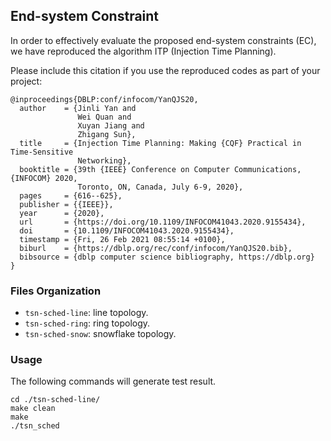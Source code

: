 ## End-system Constraint

In order to effectively evaluate the proposed end-system constraints (EC), we have reproduced the algorithm ITP (Injection Time Planning). 

Please include this citation if you use the reproduced codes as part of your project:

```
@inproceedings{DBLP:conf/infocom/YanQJS20,
  author    = {Jinli Yan and
               Wei Quan and
               Xuyan Jiang and
               Zhigang Sun},
  title     = {Injection Time Planning: Making {CQF} Practical in Time-Sensitive
               Networking},
  booktitle = {39th {IEEE} Conference on Computer Communications, {INFOCOM} 2020,
               Toronto, ON, Canada, July 6-9, 2020},
  pages     = {616--625},
  publisher = {{IEEE}},
  year      = {2020},
  url       = {https://doi.org/10.1109/INFOCOM41043.2020.9155434},
  doi       = {10.1109/INFOCOM41043.2020.9155434},
  timestamp = {Fri, 26 Feb 2021 08:55:14 +0100},
  biburl    = {https://dblp.org/rec/conf/infocom/YanQJS20.bib},
  bibsource = {dblp computer science bibliography, https://dblp.org}
}
```

### Files Organization

  - `tsn-sched-line`: line topology.
  - `tsn-sched-ring`: ring topology.
  - `tsn-sched-snow`: snowflake topology.

### Usage

The following commands will generate test result.

```
cd ./tsn-sched-line/
make clean
make
./tsn_sched
```
